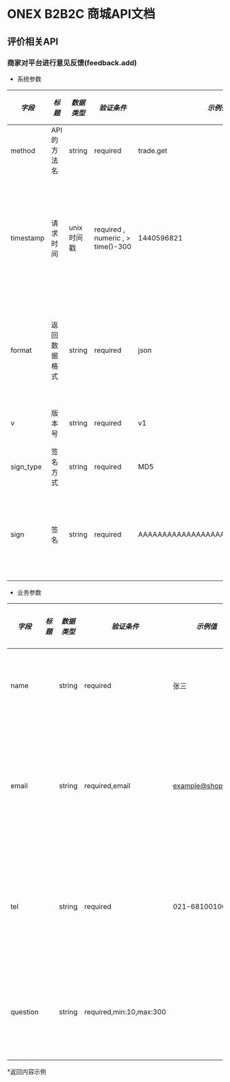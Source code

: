 # ONEX B2B2C 商城API文档

## 评价相关API

### 商家对平台进行意见反馈(feedback.add)

* 系统参数

| *字段* | *标题* | *数据类型* | *验证条件* | *示例值* | *默认值* | *详细说明* |
| ------------- | ------------- | ------------- | ------------- | ------------- | ------------- | ------------- |
| method | API的方法名 | string | required | trade.get | null | 标识请求的是哪个API |
| timestamp | 请求时间 | unix时间戳 | required , numeric , > time()-300 | 1440596821 | null | 标识API请求的发起时间，如果超时300秒则拒绝请求 |
| format | 返回数据格式 | string | required | json | json | 返回数据是json格式的，目前只支持json |
| v | 版本号 | string | required | v1 | null | 标识该接口的版本 |
| sign_type | 签名方式 | string | required | MD5 | null | 标识签名算法 |
| sign | 签名 | string | required | AAAAAAAAAAAAAAAAAAAAAAAAAAAAAAAAA | null | 数据签名，32位长度16进制数字 |


* 业务参数

| *字段* | *标题* | *数据类型* | *验证条件* | *示例值* | *默认值* | *详细说明* |
| ------------- | ------------- | ------------- | ------------- | ------------- | ------------- | ------------- |
| name |  | string | required | 张三 |  | 提交意见的姓名 |
| email |  | string | required,email | example@shopex.cn |  | 平台处理后告知结果的邮箱 |
| tel |  | string | required | 021-68100100 |  | 联系的电话或者手机号码 |
| question |  | string | required,min:10,max:300 |  |  | 反馈问题的详细描述 |


*返回内容示例

```



```

